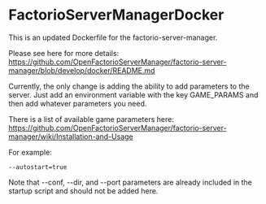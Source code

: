 # FactorioServerManagerDocker

This is an updated Dockerfile for the factorio-server-manager. 

Please see here for more details: https://github.com/OpenFactorioServerManager/factorio-server-manager/blob/develop/docker/README.md

Currently, the only change is adding the ability to add parameters to the server. Just add an environment variable with the key GAME_PARAMS and then add whatever parameters you need.

There is a list of available game parameters here: https://github.com/OpenFactorioServerManager/factorio-server-manager/wiki/Installation-and-Usage

For example: 

<code>--autostart=true</code>

Note that --conf, --dir, and --port parameters are already included in the startup script and should not be added here. 
